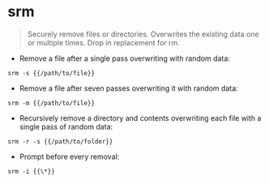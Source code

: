 # srm

> Securely remove files or directories.
> Overwrites the existing data one or multiple times. Drop in replacement for rm.

- Remove a file after a single pass overwriting with random data:

`srm -s {{/path/to/file}}`

- Remove a file after seven passes overwriting it with random data:

`srm -m {{/path/to/file}}`

- Recursively remove a directory and contents overwriting each file with a single pass of random data:

`srm -r -s {{/path/to/folder}}`

- Prompt before every removal:

`srm -i {{\*}}`
